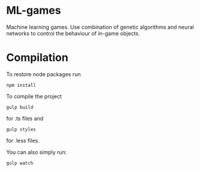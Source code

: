 # ML-games
Machine learning games. Use combination of genetic algorithms and neural networks to control the behaviour of in-game objects.

# Compilation
To restore node packages run
```
npm install
```

To compile the project
```
gulp build
```
for .ts files and
```
gulp styles
```
for .less files.

You can also simply run:
```
gulp watch
```

